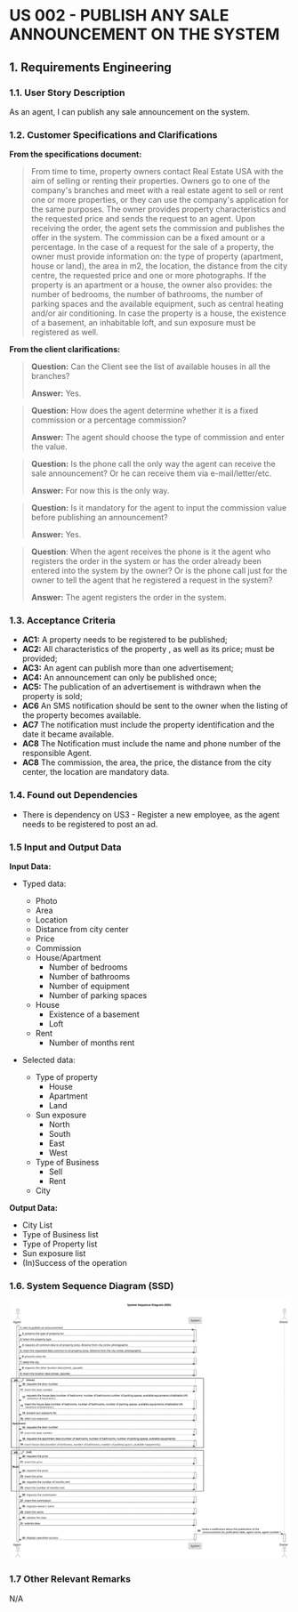 # US 002 - PUBLISH ANY SALE ANNOUNCEMENT ON THE SYSTEM 
## 1. Requirements Engineering


### 1.1. User Story Description


As an agent, I can publish any sale announcement on the system.


### 1.2. Customer Specifications and Clarifications 


**From the specifications document:**

>  From time to time, property owners contact Real Estate USA with the aim of selling or renting their properties.
>  Owners go to one of the company's branches and meet with a real estate agent to sell or rent one or more properties, or they can use the company's application for the same purposes.
>  The owner provides property characteristics and the requested price and sends the request to an agent. Upon receiving the order, the agent sets the commission and publishes the offer in the system. The commission can be a fixed amount or a percentage.
> In the case of a request for the sale of a property, the owner must provide information on: the type of property (apartment, house or land), the area in m2, the location, the distance from the city centre, the requested price and one or more photographs.
> If the property is an apartment or a house, the owner also provides: the number of bedrooms, the number of bathrooms, the number of parking spaces and the available equipment, such as central heating and/or air conditioning. In case the property is a house, the existence of a basement, an inhabitable loft, and sun exposure must be registered as well.









**From the client clarifications:**

> **Question:** Can the Client see the list of available houses in all the branches?
>  
> **Answer:** Yes.

> **Question:** How does the agent determine whether it is a fixed commission or a percentage commission?
>  
> **Answer:** The agent should choose the type of commission and enter the value.

> **Question:** Is the phone call the only way the agent can receive the sale announcement? Or he can receive them via e-mail/letter/etc.
>
> **Answer:** For now this is the only way.

> **Question:** Is it mandatory for the agent to input the commission value before publishing an announcement?
> 
> **Answer:** Yes.

> **Question**: When the agent receives the phone is it the agent who registers the order in the system or has the order already been entered into the system by the owner?
> Or is the phone call just for the owner to tell the agent that he registered a request in the system?
> 
> **Answer:** The agent registers the order in the system.



### 1.3. Acceptance Criteria

* **AC1:** A property needs to be registered to be published;
* **AC2:** All characteristics of the property , as well as its price; must be provided;
* **AC3:** An agent can publish more than one advertisement;
* **AC4:** An announcement can only be published once;
* **AC5:** The publication of an advertisement is withdrawn when the property is sold;
* **AC6** An SMS notification should be sent to the owner when the listing of the
property becomes available.
* **AC7** The notification must include the property identification and the date it
became available. 
* **AC8** The Notification must include the name and phone number of the
responsible Agent.
* **AC8** The commission, the area, the price, the distance from the city center, the location are mandatory data.

### 1.4. Found out Dependencies


* There is dependency on US3 - Register a new employee, as the agent needs to be registered to post an ad.


### 1.5 Input and Output Data


**Input Data:**

* Typed data:
  * Photo
  * Area
  * Location
  * Distance from city center
  * Price
  * Commission
  * House/Apartment
    * Number of bedrooms
    * Number of bathrooms
    * Number of equipment 
    * Number of parking spaces 
  * House
    * Existence of a basement 
    * Loft 
  * Rent
    * Number of months rent 
 
	
* Selected data:
	* Type of property
        * House
        * Apartment
        * Land
    * Sun exposure
      * North
      * South
      * East
      * West
    * Type of Business
      * Sell
      * Rent
    * City


**Output Data:**

* City List
* Type of Business list
* Type of Property list
* Sun exposure list
* (In)Success of the operation

### 1.6. System Sequence Diagram (SSD)



![System Sequence Diagram](svg/US2-SSD.svg)


### 1.7 Other Relevant Remarks

N/A